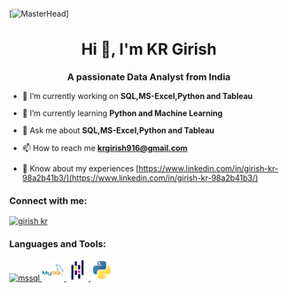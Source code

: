 [![MasterHead](https://www.shutterstock.com/image-illustration/cartoon-male-trader-financial-data-analyst-1140606680)]
<h1 align="center">Hi 👋, I'm KR Girish</h1>
<h3 align="center">A passionate Data Analyst from India</h3>

- 🔭 I’m currently working on **SQL,MS-Excel,Python and Tableau**

- 🌱 I’m currently learning **Python and Machine Learning**

- 💬 Ask me about **SQL,MS-Excel,Python and Tableau**

- 📫 How to reach me **krgirish916@gmail.com**

- 📄 Know about my experiences [https://www.linkedin.com/in/girish-kr-98a2b41b3/](https://www.linkedin.com/in/girish-kr-98a2b41b3/)

<h3 align="left">Connect with me:</h3>
<p align="left">
<a href="https://linkedin.com/in/girish kr" target="blank"><img align="center" src="https://raw.githubusercontent.com/rahuldkjain/github-profile-readme-generator/master/src/images/icons/Social/linked-in-alt.svg" alt="girish kr" height="30" width="40" /></a>
</p>

<h3 align="left">Languages and Tools:</h3>
<p align="left"> <a href="https://www.microsoft.com/en-us/sql-server" target="_blank" rel="noreferrer"> <img src="https://www.svgrepo.com/show/303229/microsoft-sql-server-logo.svg" alt="mssql" width="40" height="40"/> </a> <a href="https://www.mysql.com/" target="_blank" rel="noreferrer"> <img src="https://raw.githubusercontent.com/devicons/devicon/master/icons/mysql/mysql-original-wordmark.svg" alt="mysql" width="40" height="40"/> </a> <a href="https://pandas.pydata.org/" target="_blank" rel="noreferrer"> <img src="https://raw.githubusercontent.com/devicons/devicon/2ae2a900d2f041da66e950e4d48052658d850630/icons/pandas/pandas-original.svg" alt="pandas" width="40" height="40"/> </a> <a href="https://www.python.org" target="_blank" rel="noreferrer"> <img src="https://raw.githubusercontent.com/devicons/devicon/master/icons/python/python-original.svg" alt="python" width="40" height="40"/> </a> </p>
